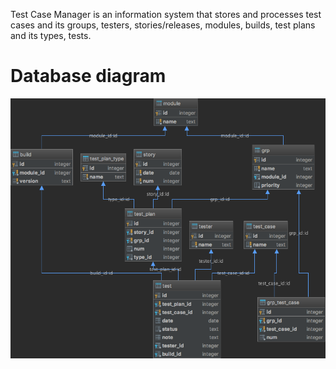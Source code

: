 Test Case Manager is an information system that stores and processes 
test cases and its groups, testers, stories/releases, modules, builds, 
test plans and its types, tests.
 
# Database diagram
![database diagram](src/main/resources/test-case-manager.png)  